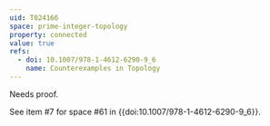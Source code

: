 ```yaml
---
uid: T024166
space: prime-integer-topology
property: connected
value: true
refs:
  - doi: 10.1007/978-1-4612-6290-9_6
    name: Counterexamples in Topology
---
```

Needs proof.

See item #7 for space #61 in {{doi:10.1007/978-1-4612-6290-9_6}}.
